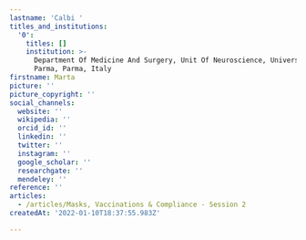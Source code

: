 ```yaml
---
lastname: 'Calbi '
titles_and_institutions:
  '0':
    titles: []
    institution: >-
      Department Of Medicine And Surgery, Unit Of Neuroscience, University Of
      Parma, Parma, Italy
firstname: Marta
picture: ''
picture_copyright: ''
social_channels:
  website: ''
  wikipedia: ''
  orcid_id: ''
  linkedin: ''
  twitter: ''
  instagram: ''
  google_scholar: ''
  researchgate: ''
  mendeley: ''
reference: ''
articles:
  - /articles/Masks, Vaccinations & Compliance - Session 2
createdAt: '2022-01-10T18:37:55.983Z'

---
```

